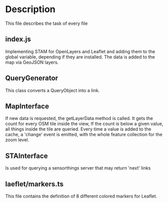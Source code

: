 # Description

This file describes the task of every file

## index.js

Implementing STAM for OpenLayers and Leaflet and adding them to the global variable, depending if they are installed. The data is added to the map via GeoJSON layers.
## QueryGenerator

This class converts a QueryObject into a link.

## MapInterface

If new data is requested, the getLayerData method is called. It gets the count for every OSM tile inside the view, If the count is below a given value, all things inside the tile are queried. Every time a value is added to the cache, a 'change' event is emitted, with the whole feature collection for the zoom level. 

## STAInterface

Is used for querying a sensorthings server that may return 'next' links

## laeflet/markers.ts

This file contains the definition of 8 different colored markers for Leaflet.
